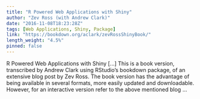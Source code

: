 ```yaml
---
title: "R Powered Web Applications with Shiny"
author: "Zev Ross (with Andrew Clark)"
date: "2016-11-08T18:23:28Z"
tags: [Web Applications, Shiny, Package]
link: "https://bookdown.org/aclark/zevRossShinyBook/"
length_weight: "4.5%"
pinned: false
---
```


R Powered Web Applications with Shiny [...] This is a book version, transcribed by Andrew Clark using RStudio’s bookdown package, of an extensive blog post by Zev Ross. The book version has the advantage of being available in several formats, more easily updated and downloadable. However, for an interactive version refer to the above mentioned blog ...
